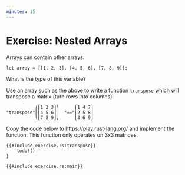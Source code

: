 ```yaml
---
minutes: 15
---
```


# Exercise: Nested Arrays

Arrays can contain other arrays:

```rust,editable
let array = [[1, 2, 3], [4, 5, 6], [7, 8, 9]];
```

What is the type of this variable?

Use an array such as the above to write a function `transpose` which will
transpose a matrix (turn rows into columns):

<!-- mdbook-xgettext: skip -->

```bob
           ⎛⎡1 2 3⎤⎞      ⎡1 4 7⎤
"transpose"⎜⎢4 5 6⎥⎟  "=="⎢2 5 8⎥
           ⎝⎣7 8 9⎦⎠      ⎣3 6 9⎦
```

Copy the code below to <https://play.rust-lang.org/> and implement the function.
This function only operates on 3x3 matrices.

```rust,should_panic
{{#include exercise.rs:transpose}}
    todo!()
}

{{#include exercise.rs:main}}
```
